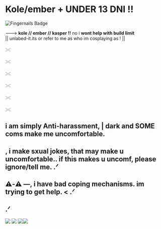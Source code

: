 # Kole/ember +   ****UNDER 13 DNI !!****
![Fingernails Badge](https://visitor-badge.laobi.icu/badge?page_id=sparklepuppie_sparklepuppie&title=Fingernails&color=white)

---> **kole // ember // kasper !!** no i **wont help with build limit**  
|| unlabed-it.its or refer to me as who im cosplaying as ! ||

𓏵

𓏵  

𓏵

𓏵

𓏵

𓏵

##   i am simply Anti-harassment, | dark and SOME coms make me uncomfortable.
## , i make sxual jokes, that may make u uncomfortable.. if this makes u uncomf, please ignore/tell me. .ᐟ
 
 ## ⚠︎-⚠︎ —, i have bad coping mechanisms. im trying to get help. <  .ᐟ
 ##  .ᐟ
 

 <img src="https://raining-starss.neocities.org/doot%20(3).png"/>  <img src="https://raining-starss.neocities.org/garfpenis%20(4).png"/> <img src="https://raining-starss.neocities.org/23523534%20(4).png"/><img src="https://raining-starss.neocities.org/plugplug%20(1).gif"/>
